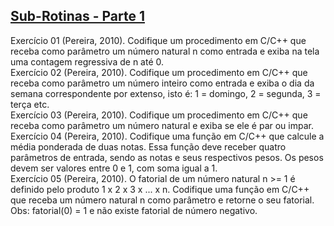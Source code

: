 ## [Sub-Rotinas - Parte 1](https://github.com/LucasDSL/MATA57-LAB1/blob/d1a922da2e4bbb8ffb2dffb4aaef5d6c3a4e5242/01%20Sub-Rotinas%201/README.md)
Exercício 01 (Pereira, 2010). Codifique um procedimento em C/C++ que receba como parâmetro um número natural n como entrada e exiba na tela uma contagem regressiva de n até 0.<br>
Exercício 02 (Pereira, 2010). Codifique um procedimento em C/C++ que receba como parâmetro um número inteiro como entrada e exiba o dia da semana correspondente por extenso, isto é: 1 = domingo, 2 = segunda, 3 = terça etc.<br>
Exercício 03 (Pereira, 2010). Codifique um procedimento em C/C++ que receba como parâmetro um número natural e exiba se ele é par ou impar.<br>
Exercício 04 (Pereira, 2010). Codifique uma função em C/C++ que calcule a média ponderada de duas notas. Essa função deve receber quatro parâmetros de entrada, sendo as notas e seus respectivos pesos. Os pesos devem ser valores entre 0 e 1, com soma igual a 1.<br>
Exercício 05 (Pereira, 2010). O fatorial de um número natural n >= 1 é definido pelo produto 1 x 2 x 3 x ... x n. Codifique uma função em C/C++ que receba um número natural n como parâmetro e retorne o seu fatorial. Obs: fatorial(0) = 1 e não existe fatorial de número negativo. <br>